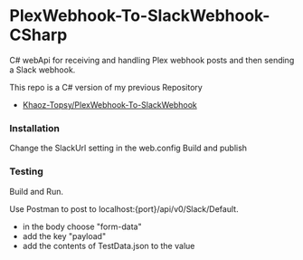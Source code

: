# PlexWebhook-To-SlackWebhook-CSharp
C# webApi for receiving and handling Plex webhook posts and then sending a Slack webhook.

This repo is a C# version of my previous Repository
* [Khaoz-Topsy/PlexWebhook-To-SlackWebhook](https://github.com/Khaoz-Topsy/PlexWebhook-To-SlackWebhook)


### Installation

Change the SlackUrl setting in the web.config
Build and publish

### Testing
Build and Run.

Use Postman to post to localhost:{port}/api/v0/Slack/Default.
- in the body choose "form-data"
- add the key "payload"
- add the contents of TestData.json to the value